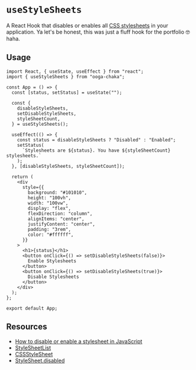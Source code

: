 # `useStyleSheets`

A React Hook that disables or enables all [CSS stylesheets](https://developer.mozilla.org/en-US/docs/Web/API/CSSStyleSheet) in your application. Ya let's be honest, this was just a fluff hook for the portfolio 🤓 haha.

## Usage

```tsx
import React, { useState, useEffect } from "react";
import { useStyleSheets } from "ooga-chaka";

const App = () => {
  const [status, setStatus] = useState("");

  const {
    disableStyleSheets,
    setDisableStyleSheets,
    styleSheetCount,
  } = useStyleSheets();

  useEffect(() => {
    const status = disableStyleSheets ? "Disabled" : "Enabled";
    setStatus(
      `Stylesheets are ${status}. You have ${styleSheetCount} stylesheets.`
    );
  }, [disableStyleSheets, styleSheetCount]);

  return (
    <div
      style={{
        background: "#101010",
        height: "100vh",
        width: "100vw",
        display: "flex",
        flexDirection: "column",
        alignItems: "center",
        justifyContent: "center",
        padding: "3rem",
        color: "#ffffff",
      }}
    >
      <h1>{status}</h1>
      <button onClick={() => setDisableStyleSheets(false)}>
        Enable Stylesheets
      </button>
      <button onClick={() => setDisableStyleSheets(true)}>
        Disable Stylesheets
      </button>
    </div>
  );
};

export default App;
```

## Resources

- [How to disable or enable a stylesheet in JavaScript](https://guides.codechewing.com/js/disable-enable-stylesheet-javascript)
- [StyleSheetList](https://developer.mozilla.org/en-US/docs/Web/API/StyleSheetList)
- [CSSStyleSheet](https://developer.mozilla.org/en-US/docs/Web/API/CSSStyleSheet)
- [StyleSheet.disabled](https://developer.mozilla.org/en-US/docs/Web/API/StyleSheet/disabled)
